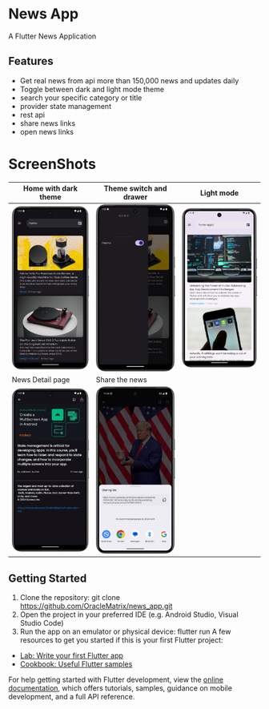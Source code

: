 # News App

A Flutter News Application

## Features
* Get real news from api more than 150,000 news and updates daily
* Toggle between dark and light mode theme
* search your specific category or title
* provider state management
* rest api
* share news links
* open news links

# ScreenShots
| Home with dark theme | Theme switch and drawer | Light mode |
|---|---|---|
| ![home_dark.png](home_dark.png) | ![theme_switch.png](theme_switch.png) | ![home_light.png](home_light.png) |
| News Detail page | Share the news |
| ![details_page.png](details_page.png) | ![sharelink.png](sharelink.png) |


## Getting Started
1. Clone the repository: git clone https://github.com/OracleMatrix/news_app.git
2. Open the project in your preferred IDE (e.g. Android Studio, Visual Studio Code)
3. Run the app on an emulator or physical device: flutter run
   A few resources to get you started if this is your first Flutter project:

- [Lab: Write your first Flutter app](https://docs.flutter.dev/get-started/codelab)
- [Cookbook: Useful Flutter samples](https://docs.flutter.dev/cookbook)

For help getting started with Flutter development, view the
[online documentation](https://docs.flutter.dev/), which offers tutorials,
samples, guidance on mobile development, and a full API reference.
